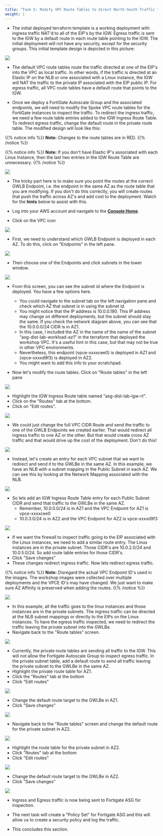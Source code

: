 ```yaml
---
title: "Task 5: Modify VPC Route Tables to direct North-South Traffic to GWLBe's for inspection"
weight: 1
---
```


* The initial deployed terraform template is a working deployment with ingress traffic NAT'd to all of the EIP's by the IGW. Egress traffic is sent to the IGW by a default route in each route table pointing to the IGW. The initial deployment will not have any security, except for the security groups. This initial template design is depicted in this picture:

![](image-distriuted-ingress-with-nlb.png)

* The default VPC route tables route the traffic directed at one of the EIP's into the VPC as local traffic. In other words, if the traffic is directed at an Elastic IP on the NLB or one associated with a Linux instance, the IGW will NAT the traffic to the private IP associated with the EIP public IP. For egress traffic, all VPC route tables have a default route that points to the IGW.

* Once we deploy a FortiGate Autoscale Group and the associated endpoints, we will need to modify the Spoke VPC route tables for the FortiGate instances to inspect the traffic. To redirect the ingress traffic, we need a few route table entries added to the IGW Ingress Route Table. To redirect egress traffic, change the default route in the private route table. The modified design will look like this:


{{% notice info %}}
**Note:** Changes to the route tables are in RED.
{{% /notice %}}

{{% notice info %}}
**Note:** If you don't have Elastic IP's associated with each Linux Instance, then the last two entries in the IGW Route Table are unnecessary.
{{% /notice %}}

![](image-mdw-cap-modified.png)

* The tricky part here is to make sure you point the routes at the correct GWLB Endpoint, i.e. the endpoint in the same AZ as the route table that you are modifying. If you don't do this correctly, you will create routes that push the traffic across AZ's and add cost to the deployment. Watch for the **hints** below to assist with this.

* Log into your AWS account and navigate to the [**Console Home**](https://us-west-2.console.aws.amazon.com/console/home?region=us-west-2#).
* Click on the VPC icon

![](image-t5-1.png)

* First, we need to understand which GWLB Endpoint is deployed in each AZ. To do this, click on "Endpoints" in the left pane.

![](image-t5-1a.png)

* Then choose one of the Endpoints and click subnets in the lower window.

![](image-t5-1b.png)

* From this screen, you can see the subnet id where the Endpoint is deployed. You have a few options here. 
  * You could navigate to the subnet tab on the left navigation pane and check which AZ that subnet is in using the subnet id. 
  * You might notice that the IP address is 10.0.0.180. This IP address may change on different deployments, but the subnet should stay the same. If you check the network diagram above, you can see that the 10.0.0.0/24 CIDR is in AZ1. 
  * In this case, I included the AZ in the name of the name of the subnet "asg-dist-lab-workload-az1" in the terraform that deployed the workshop VPC. It's a useful hint in this case, but that may not be true in other VPC environments. 
  * Nevertheless, this endpoint (vpce-xxxxcee0) is deployed in AZ1 and (vpce-xxxxd9f3) is deployed in AZ2. 
  * You might want to add this info to your scratchpad.

* Now let's modify the route tables. Click on "Route tables" in the left pane

![](image-t5-2.png)

* Highlight the IGW Ingress Route table named "asg-dist-lab-igw-rt". 
* Click on the "Routes" tab at the bottom. 
* Click on "Edit routes".

![](image-t5-3.png)

* We could just change the full VPC CIDR Route and send the traffic to one of the GWLB Endpoints we created earlier. That would redirect all ingress traffic to one AZ or the other. But that would create cross AZ traffic and that would drive up the cost of the deployment. Don't do this!

![](image-t5-4.png)

* Instead, let's create an entry for each VPC subnet that we want to redirect and send it to the GWLBe in the same AZ. In this example, we have an NLB with a subnet mapping in the Public Subnet in each AZ. We can see this by looking at the Network Mapping associated with the NLB. 

![](image-t5-5.png)

* So lets add an IGW Ingress Route Table entry for each Public Subnet CIDR and send that traffic to the GWLBe in the same AZ. 
  * Remember, 10.0.0.0/24 is in AZ1 and the VPC Endpoint for AZ1 is vpce-xxxxcee0
  * 10.0.3.0/24 is in AZ2 and the VPC Endpoint for AZ2 is vpce-xxxxd9f3

![](image-t5-6.png)

* If we want the firewall to inspect traffic going to the EIP associated with the Linux instances, we need to add a similar route entry. The Linux instances are in the private subnet. Those CIDR's are 10.0.2.0/24 and 10.0.5.0/24. So add route table entries for those CIDR's.
* Click "Save changes"
* These changes redirect ingress traffic. Now lets redirect egress traffic.

{{% notice info %}}
**Note:** Disregard the actual VPC Endpoint ID's used in the images. The workshop images were collected over multiple deployments and the VPCE ID's may have changed. We just want to make sure AZ Affinity is preserved when adding the routes.
{{% /notice %}}

![](image-t5-7.png)

* In this example, all the traffic goes to the linux instances and those instances are in the private subnets. The ingress traffic can be directed at the NLB subnet mappings or directly to the EIPs on the Linux instances. To have the egress traffic inspected, we need to redirect the traffic leaving the private subnet into the GWLBe. 
* Navigate back to the "Route tables" screen.

![](image-t5-8.png)

* Currently, the private route tables are sending all traffic to the IGW. This will not allow the Fortigate Autoscale Group to inspect egress traffic. In the private subnet table, add a default route to send all traffic leaving the private subnet to the GWLBe in the same AZ. 
* Highlight the private route table for AZ1.
* Click the "Routes" tab at the bottom
* Click "Edit routes"

![](image-t5-9.png)

* Change the default route target to the GWLBe in AZ1.
* Click "Save changes"

![](image-t5-10.png)

* Navigate back to the "Route tables" screen and change the default route for the private subnet in AZ2. 

![](image-t5-11.png)

* Highlight the route table for the private subnet in AZ2.
* Click "Routes" tab at the bottom
* Click "Edit routes"

![](image-t5-12.png)

* Change the default route target to the GWLBe in AZ2.
* Click "Save changes"

![](image-t5-13.png)

* Ingress and Egress traffic is now being sent to Fortigate ASG for inspection.

* The next task will create a "Policy Set" for Fortigate ASG and this will allow us to create a security policy and log the traffic.

* This concludes this section.
